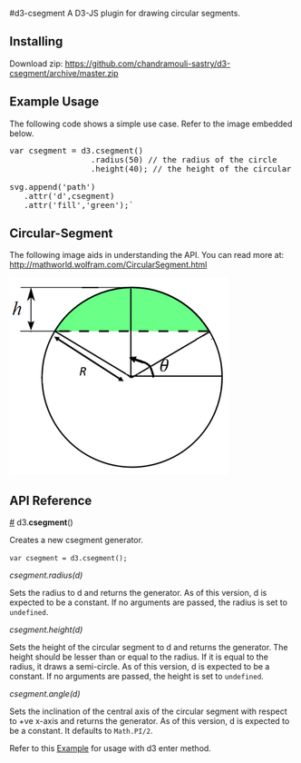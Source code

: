 #d3-csegment
A D3-JS plugin for drawing circular segments.

## Installing
Download zip: https://github.com/chandramouli-sastry/d3-csegment/archive/master.zip

## Example Usage
The following code shows a simple use case. Refer to the image embedded below.
<pre>var csegment = d3.csegment()
                 .radius(50) // the radius of the circle
                 .height(40); // the height of the circular segment
                 
svg.append('path')
   .attr('d',csegment)
   .attr('fill','green');`</pre>
## Circular-Segment
The following image aids in understanding the API. You can read more at: http://mathworld.wolfram.com/CircularSegment.html 

<img src="./cseg_final.PNG"></img>

## API Reference
<a href="#csegment" name="csegment">#</a> d3.<b>csegment</b>()

Creates a new csegment generator.

`var csegment = d3.csegment();`

<i>csegment.radius(d)</i>

Sets the radius to d and returns the generator. As of this version, d is expected to be a constant. If no arguments are passed, the radius is set to `undefined`.

<i>csegment.height(d)</i>

Sets the height of the circular segment to d and returns the generator. The height should be lesser than or equal to the radius. If it is equal to the radius, it draws a semi-circle. As of this version, d is expected to be a constant. If no arguments are passed, the height is set to `undefined`.

<i>csegment.angle(d)</i>

Sets the inclination of the central axis of the circular segment with respect to +ve x-axis and returns the generator. As of this version, d is expected to be a constant. It defaults to `Math.PI/2`. 

Refer to this <a href='https://github.com/chandramouli-sastry/d3-csegment/blob/master/csegment-example.html'>Example</a> for usage with d3 enter method.

